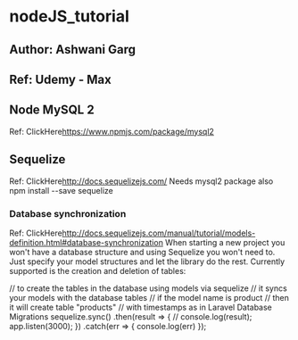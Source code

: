 
# nodeJS_tutorial

## Author: Ashwani Garg

## Ref: Udemy - Max

## Node MySQL 2

Ref: ClickHere<https://www.npmjs.com/package/mysql2>

## Sequelize

Ref: ClickHere<http://docs.sequelizejs.com/>
Needs mysql2 package also
npm install --save sequelize

### Database synchronization

Ref: ClickHere<http://docs.sequelizejs.com/manual/tutorial/models-definition.html#database-synchronization>
When starting a new project you won't have a database structure and using Sequelize you won't need to. Just specify your model structures and let the library do the rest. Currently supported is the creation and deletion of tables:

// to create the tables in the database using models via sequelize
// it syncs your models with the database tables
// if the model name is product
// then it will create table "products"
// with timestamps as in Laravel Database Migrations
sequelize.sync()
    .then(result => {
        // console.log(result);
        app.listen(3000);
    })
    .catch(err => {
        console.log(err)
    });